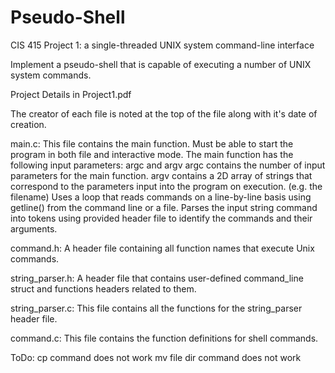 # Pseudo-Shell
CIS 415 Project 1: a single-threaded UNIX system command-line interface

Implement a pseudo-shell that is capable of executing a number of UNIX system commands. 

Project Details in Project1.pdf

The creator of each file is noted at the top of the file along with it's date of creation.

main.c: This file contains the main function.
   Must be able to start the program in both file and interactive mode.
   The main function has the following input parameters: argc and argv
      argc contains the number of input parameters for the main function.
      argv contains a 2D array of strings that correspond to the parameters input into the program on execution. (e.g. the filename)
   Uses a loop that reads commands on a line-by-line basis using getline() from the command line or a file.
   Parses the input string command into tokens using provided header file to identify the commands and their arguments.
   
command.h: A header file containing all function names that execute Unix commands.

string_parser.h: A header file that contains user-defined command_line struct and functions headers related to them.

string_parser.c: This file contains all the functions for the string_parser header file.

command.c: This file contains the function definitions for shell commands.

ToDo:
   cp command does not work
   mv file dir command does not work
